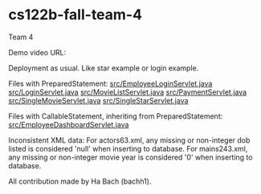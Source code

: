 # cs122b-fall-team-4

Team 4

Demo video URL: 

Deployment as usual. Like star example or login example.

Files with PreparedStatement:
    [src/EmployeeLoginServlet.java](https://github.com/uci-jherold2-teaching/cs122b-fall-team-4/blob/main/src/EmployeeLoginServlet.java)
    [src/LoginServlet.java](https://github.com/uci-jherold2-teaching/cs122b-fall-team-4/blob/main/src/LoginServlet.java)
    [src/MovieListServlet.java](https://github.com/uci-jherold2-teaching/cs122b-fall-team-4/blob/main/src/MovieListServlet.java)
    [src/PaymentServlet.java](https://github.com/uci-jherold2-teaching/cs122b-fall-team-4/blob/main/src/PaymentServlet.java)
    [src/SingleMovieServlet.java](https://github.com/uci-jherold2-teaching/cs122b-fall-team-4/blob/main/src/SingleMovieServlet.java)
    [src/SingleStarServlet.java](https://github.com/uci-jherold2-teaching/cs122b-fall-team-4/blob/main/src/SingleStarServlet.java)
    
Files with CallableStatement, inheriting from PreparedStatement:
    [src/EmployeeDashboardServlet.java](https://github.com/uci-jherold2-teaching/cs122b-fall-team-4/blob/main/src/EmployeeDashboardServlet.java)
        
Inconsistent XML data:
    For actors63.xml, any missing or non-integer dob listed is considered 'null' when inserting to database.
    For mains243.xml, any missing or non-integer movie year is considered '0' when inserting to database.

All contribution made by Ha Bach (bachh1).
